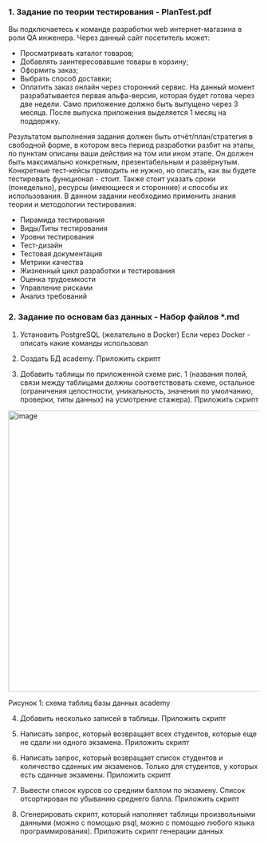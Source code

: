 ### 1. Задание по теории тестирования - PlanTest.pdf
Вы подключаетесь к команде разработки web интернет-магазина в роли QA инженера. 
Через данный сайт посетитель может: 
- Просматривать каталог товаров;
- Добавлять заинтересовавшие товары в корзину;
- Оформить заказ;
- Выбрать способ доставки;
- Оплатить заказ онлайн через сторонний сервис.
На данный момент разрабатывается первая альфа-версия, которая будет готова через две недели. Само приложение должно быть выпущено через 3 месяца. После выпуска приложения выделяется 1 месяц на поддержку.

Результатом выполнения задания должен быть отчёт/план/стратегия в свободной форме, в котором весь период разработки разбит на этапы, по пунктам описаны ваши действия на том или ином этапе. Он должен быть максимально конкретным, презентабельным и развёрнутым. Конкретные тест-кейсы приводить не нужно, но описать, как вы будете тестировать функционал - стоит. Также стоит указать сроки (понедельно), ресурсы (имеющиеся и сторонние) и способы их использования. 
В данном задании необходимо применить знания теории и методологии тестирования: 
- Пирамида тестирования
- Виды/Типы тестирования
- Уровни тестирования
- Тест-дизайн
- Тестовая документация
- Метрики качества
- Жизненный цикл разработки и тестирования
- Оценка трудоемкости
- Управление рисками
- Анализ требований
### 2. Задание по основам баз данных - Набор файлов *.md

1) Установить PostgreSQL (желательно в Docker)
Если через Docker - описать какие команды использовал

2) Создать БД academy.
Приложить скрипт

3) Добавить таблицы по приложенной схеме рис. 1 (названия полей, связи между таблицами должны соответствовать схеме, остальное (ограничения целостности, уникальность, значения по умолчанию, проверки, типы данных) на усмотрение стажера).
Приложить скрипт

<img width="563" alt="image" src="https://github.com/user-attachments/assets/461ba0fb-0d4e-4ea8-aa3f-b65825b749d2" />

Рисунок 1: схема таблиц базы данных academy

4) Добавить несколько записей в таблицы. 
Приложить скрипт

5) Написать запрос, который возвращает всех студентов, которые еще не сдали ни одного экзамена.
Приложить скрипт

6) Написать запрос, который возвращает список студентов и количество сданных им экзаменов. Только для студентов, у которых есть сданные экзамены.
Приложить скрипт

7) Вывести список курсов со средним баллом по экзамену. Список отсортирован по убыванию среднего балла.
Приложить скрипт
8) Сгенерировать скрипт, который наполняет таблицы произвольными данными (можно с помощью psql, можно с помощью любого языка программирования).
Приложить скрипт генерации данных

